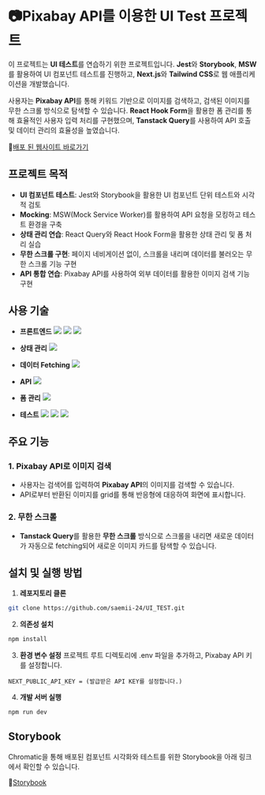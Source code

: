 # 📷Pixabay API를 이용한 UI Test 프로젝트

이 프로젝트는 **UI 테스트**를 연습하기 위한 프로젝트입니다. **Jest**와 **Storybook**, **MSW** 를 활용하여 UI 컴포넌트 테스트를 진행하고, **Next.js**와 **Tailwind CSS**로 웹 애플리케이션을 개발했습니다.

사용자는 **Pixabay API**를 통해 키워드 기반으로 이미지를 검색하고, 검색된 이미지를 무한 스크롤 방식으로 탐색할 수 있습니다. **React Hook Form**을 활용한 폼 관리를 통해 효율적인 사용자 입력 처리를 구현했으며, **Tanstack Query**를 사용하여 API 호출 및 데이터 관리의 효율성을 높였습니다.

🔗[배포 된 웹사이트 바로가기](https://ui-test-virid.vercel.app/)

## 프로젝트 목적

- **UI 컴포넌트 테스트**: Jest와 Storybook을 활용한 UI 컴포넌트 단위 테스트와 시각적 검토
- **Mocking**: MSW(Mock Service Worker)를 활용하여 API 요청을 모킹하고 테스트 환경을 구축
- **상태 관리 연습**: React Query와 React Hook Form을 활용한 상태 관리 및 폼 처리 실습
- **무한 스크롤 구현**: 페이지 네비게이션 없이, 스크롤을 내리며 데이터를 불러오는 무한 스크롤 기능 구현
- **API 통합 연습**: Pixabay API를 사용하여 외부 데이터를 활용한 이미지 검색 기능 구현

## 사용 기술

- **프론트엔드**
  <img src="https://img.shields.io/badge/React-61DAFB?style=for-the-badge&logo=React&logoColor=white"> <img src="https://img.shields.io/badge/Next.js-000000?style=for-the-badge&logo=Next.js&logoColor=white"> <img src="https://img.shields.io/badge/Tailwind%20CSS-38B2AC?style=for-the-badge&logo=Tailwind%20CSS&logoColor=white">

- **상태 관리**
  <img src="https://img.shields.io/badge/Zustand-0070F3?style=for-the-badge&logo=Zustand&logoColor=white">

- **데이터 Fetching**
  <img src="https://img.shields.io/badge/TanStack%20Query-FF4154?style=for-the-badge&logo=reactquery&logoColor=white">

- **API**
  <img src="https://img.shields.io/badge/Pixabay-FFCC00?style=for-the-badge&logo=Pixabay&logoColor=white">

- **폼 관리**
  <img src="https://img.shields.io/badge/React%20Hook%20Form-EC5990?style=for-the-badge&logo=React%20Hook%20Form&logoColor=white">

- **테스트**
  <img src="https://img.shields.io/badge/Jest-C21325?style=for-the-badge&logo=Jest&logoColor=white"> <img src="https://img.shields.io/badge/Storybook-FF4785?style=for-the-badge&logo=Storybook&logoColor=white"> <img src="https://img.shields.io/badge/MSW-47A2FF?style=for-the-badge&logo=MSW&logoColor=white">

## 주요 기능

### 1. **Pixabay API로 이미지 검색**

- 사용자는 검색어를 입력하여 **Pixabay API**의 이미지를 검색할 수 있습니다.
- API로부터 반환된 이미지를 grid를 통해 반응형에 대응하여 화면에 표시합니다.

### 2. **무한 스크롤**

- **Tanstack Query**를 활용한 **무한 스크롤** 방식으로 스크롤을 내리면 새로운 데이터가 자동으로 fetching되어 새로운 이미지 카드를 탐색할 수 있습니다.

## 설치 및 실행 방법

1. **레포지토리 클론**

```bash
git clone https://github.com/saemii-24/UI_TEST.git
```

2. **의존성 설치**

```bash
npm install
```

3. **환경 변수 설정**
   프로젝트 루트 디렉토리에 .env 파일을 추가하고, Pixabay API 키를 설정합니다.

```env
NEXT_PUBLIC_API_KEY = (발급받은 API KEY를 설정합니다.)
```

4. **개발 서버 실행**

```bash
npm run dev
```

## Storybook

Chromatic을 통해 배포된 컴포넌트 시각화와 테스트를 위한 Storybook을 아래 링크에서 확인할 수 있습니다.

🔗[Storybook](https://6728c81a31a148aa35ef7e13-exrexqzpjh.chromatic.com/?path=/docs/configure-your-project--docs)
